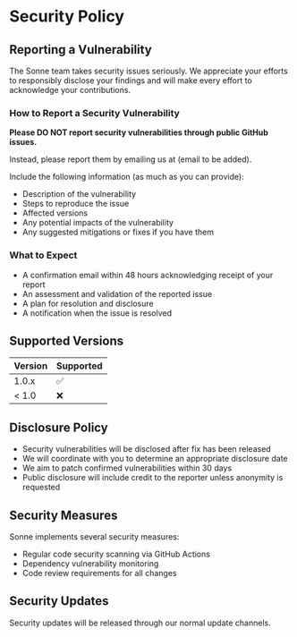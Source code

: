 # Security Policy

## Reporting a Vulnerability

The Sonne team takes security issues seriously. We appreciate your efforts to responsibly disclose your findings and will make every effort to acknowledge your contributions.

### How to Report a Security Vulnerability

**Please DO NOT report security vulnerabilities through public GitHub issues.**

Instead, please report them by emailing us at (email to be added).

Include the following information (as much as you can provide):
- Description of the vulnerability
- Steps to reproduce the issue
- Affected versions
- Any potential impacts of the vulnerability
- Any suggested mitigations or fixes if you have them

### What to Expect

- A confirmation email within 48 hours acknowledging receipt of your report
- An assessment and validation of the reported issue
- A plan for resolution and disclosure
- A notification when the issue is resolved

## Supported Versions

| Version | Supported          |
| ------- | ------------------ |
| 1.0.x   | :white_check_mark: |
| < 1.0   | :x:                |

## Disclosure Policy

- Security vulnerabilities will be disclosed after fix has been released
- We will coordinate with you to determine an appropriate disclosure date
- We aim to patch confirmed vulnerabilities within 30 days
- Public disclosure will include credit to the reporter unless anonymity is requested

## Security Measures

Sonne implements several security measures:
- Regular code security scanning via GitHub Actions
- Dependency vulnerability monitoring
- Code review requirements for all changes

## Security Updates

Security updates will be released through our normal update channels.